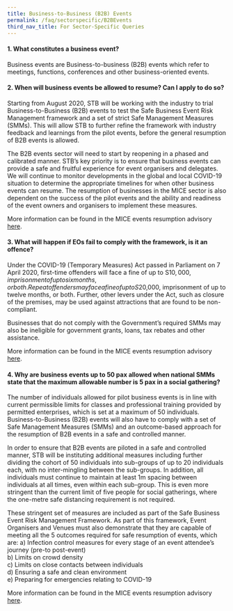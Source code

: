 ```yaml
---
title: Business-to-Business (B2B) Events
permalink: /faq/sectorspecific/B2BEvents
third_nav_title: For Sector-Specific Queries
---
```


#### **1. What constitutes a business event?**
Business events are Business-to-business (B2B) events which refer to meetings, functions, conferences and other business-oriented events.

#### **2. When will business events be allowed to resume? Can I apply to do so?**
Starting from August 2020, STB will be working with the industry to trial Business-to-Business (B2B) events to test the Safe Business Event Risk Management framework and a set of strict Safe Management Measures (SMMs). This will allow STB to further refine the framework with industry feedback and learnings from the pilot events, before the general resumption of B2B events is allowed.

The B2B events sector will need to start by reopening in a phased and calibrated manner. STB’s key priority is to ensure that business events can provide a safe and fruitful experience for event organisers and delegates. We will continue to monitor developments in the global and local COVID-19 situation to determine the appropriate timelines for when other business events can resume. The resumption of businesses in the MICE sector is also dependent on the success of the pilot events and the ability and readiness of the event owners and organisers to implement these measures.

More information can be found in the MICE events resumption advisory <a href="https://www.stb.gov.sg/content/stb/en/home-pages/advisory-for-MICE.html" target="_blank">here</a>.

#### **3. What will happen if EOs fail to comply with the framework, is it an offence?**
Under the COVID-19 (Temporary Measures) Act passed in Parliament on 7 April 2020, first-time offenders will face a fine of up to S$10,000, imprisonment of up to six months, or both. Repeat offenders may face a fine of up to S$20,000, imprisonment of up to twelve months, or both. Further, other levers under the Act, such as closure of the premises, may be used against attractions that are found to be non-compliant.

Businesses that do not comply with the Government’s required SMMs may also be ineligible for government grants, loans, tax rebates and other assistance.

More information can be found in the MICE events resumption advisory <a href="https://www.stb.gov.sg/content/stb/en/home-pages/advisory-for-MICE.html" target="_blank">here</a>.

#### **4. Why are business events up to 50 pax allowed when national SMMs state that the maximum allowable number is 5 pax in a social gathering?**
The number of individuals allowed for pilot business events is in line with current permissible limits for classes and professional training provided by permitted enterprises, which is set at a maximum of 50 individuals. Business-to-Business (B2B) events will also have to comply with a set of Safe Management Measures (SMMs) and an outcome-based approach for the resumption of B2B events in a safe and controlled manner. 

In order to ensure that B2B events are piloted in a safe and controlled manner, STB will be instituting additional measures including further dividing the cohort of 50 individuals into sub-groups of up to 20 individuals each, with no inter-mingling between the sub-groups. In addition, all individuals must continue to maintain at least 1m spacing between individuals at all times, even within each sub-group. This is even more stringent than the current limit of five people for social gatherings, where the one-metre safe distancing requirement is not required.

These stringent set of measures are included as part of the Safe Business Event Risk Management Framework. As part of this framework, Event Organisers and Venues must also demonstrate that they are capable of meeting all the 5 outcomes required for safe resumption of events, which are:
a) Infection control measures for every stage of an event attendee’s journey (pre-to post-event)<br>
b) Limits on crowd density<br>
c) Limits on close contacts between individuals<br>
d) Ensuring a safe and clean environment<br>
e) Preparing for emergencies relating to COVID-19<br>

More information can be found in the MICE events resumption advisory <a href="https://www.stb.gov.sg/content/stb/en/home-pages/advisory-for-MICE.html" target="_blank">here</a>.